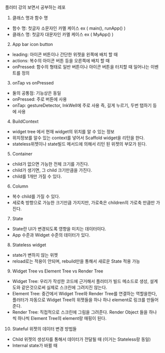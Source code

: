 플러터 강의 보면서 공부하는 레포

1. 클래스 명과 함수 명
- 함수 명: 첫글자 소문자인 카멜 케이스  ex ( main(), runApp() )
- 클래스 명: 첫글자 대문자인 카멜 케이스 ex ( MyApp() )

2. App bar icon button
- leading: 아이콘 버튼이나 간단한 위젯을 왼쪽에 배치 할 때
- actions: 복수의 아이콘 버튼 등을 오른쪽에 배치 할 때
- onPressed: 함수의 형태로 일반 버튼이나 아이콘 버튼을 터치할 때 일어나는 이벤트를 정의

3. onTap vs onPressed
- 둘의 공통점: 기능상은 동일
- onPressed: 주로 버튼에 사용
- onTap: gestureDetector, InkWell에 주로 사용 즉, 길게 누르기, 두번 탭하기 등에 사용

4. BuildContext
- widget tree 에서 현재 widget의 위치를 알 수 있는 정보 
- 위치정보를 알수 있는 context를 넣어서 Scaffold widget을 리턴을 한다.
- stateless위젯이나 state빌드 메서드에 의해서 리턴 된 위젯의 부모가 된다.

5. Container
- child가 없으면 가능한 전체 크기를 가진다.
- child가 생기면, 그 child 크기만큼을 가진다.
- child를 1개만 가질 수 있다.

6. Column
- 복수 child를 가질 수 있다.
- 세로축 방향으로 가능한 크기만큼 가지지만, 가로축은 children의 가로축 만큼만 가진다.

7. State
- State란 UI가 변경되도록 영향을 미치는 데이터이다.
- App 수준과 Widget 수준의 데이터가 있다.

8. Stateless widget
- state가 변하지 않는 위젯
- reload로는 적용이 안되며, rebuild만을 통해서 새로운 State 적용 가능

9. Widget Tree vs Element Tree vs Render Tree
- Widget Tree: 우리가 작성한 코드에 근거해서 플러터가 빌드 메소드로 생성, 설계도와 같은것으로써 실제로 스크린에 그려지진 않는다.
- Element Tree: 중간에서 Widget Tree와 Render Tree를 연결하는 역할을한다, 플러터가 자동으로 Widget Tree의 위젯들을 하나 하나 element로 링크를 만들어 준다.
- Render Tree: 직접적으로 스크린에 그림을 그려준다. Render Object 들을 하나씩 하나씩 Element Tree의 element랑 매핑이 된다.

10. Stateful 위젯의 데이터 변경 방법들
- Child 위젯의 생성자를 통해서 데이터가 전달될 때 (이거는 Stateless랑 동일)
- Internal state가 바뀔 때
